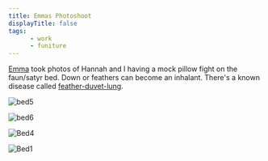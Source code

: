 ```yaml
---
title: Emmas Photoshoot
displayTitle: false
tags: 
      - work
      - funiture
---
```


[Emma](https://www.instagram.com/emma_toma/) took photos of Hannah and I having a mock pillow fight on the faun/satyr bed. Down or feathers can become an inhalant. There's a known disease called [feather-duvet-lung](https://health.clevelandclinic.org/is-your-bedding-disrupting-your-breathing/).

![bed5](https://d2w9rnfcy7mm78.cloudfront.net/12498745/original_d917e3bec4d1a88b45a0d0cb4d600509.jpg?1625921020?bc=0)

![bed6](https://d2w9rnfcy7mm78.cloudfront.net/12498764/original_57cbb21d0778734275fcd73107355ded.jpg?1625921566?bc=0)

![Bed4](https://d2w9rnfcy7mm78.cloudfront.net/12518148/original_e81890375e2b8c6bb3e5c79f7f7a3729.jpg?1626116878?bc=0)

![Bed1](https://d2w9rnfcy7mm78.cloudfront.net/12518157/original_9287e2065fbc79494f658f085bdf72c5.jpg?1626116899?bc=0)
